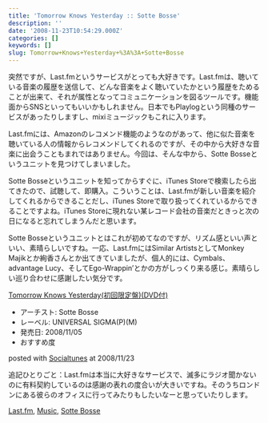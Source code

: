 ```yaml
---
title: 'Tomorrow Knows Yesterday :: Sotte Bosse'
description: ''
date: '2008-11-23T10:54:29.000Z'
categories: []
keywords: []
slug: Tomorrow+Knows+Yesterday+%3A%3A+Sotte+Bosse
---
```

突然ですが、Last.fmというサービスがとっても大好きです。Last.fmは、聴いている音楽の履歴を送信して、どんな音楽をよく聴いていたかという履歴をためることが出来て、それが属性となってコミュニケーションを図るツールです。機能面からSNSといってもいいかもしれません。日本でもPlaylogという同種のサービスがあったりしますし、mixiミュージックもこれに入ります。

Last.fmには、Amazonのレコメンド機能のようなのがあって、他に似た音楽を聴いている人の情報からレコメンドしてくれるのですが、その中から大好きな音楽に出会うこともまれではありません。今回は、そんな中から、Sotte Bosseというユニットを見つけてしまいました。

Sotte Bosseというユニットを知ってからすぐに、iTunes Storeで検索したら出てきたので、試聴して、即購入。こういうことは、Last.fmが新しい音楽を紹介してくれるからできることだし、iTunes Storeで取り扱ってくれているからできることですよね。iTunes Storeに現れない某レコード会社の音楽だときっと次の日になると忘れてしまうんだと思います。

Sotte Bosseというユニットとはこれが初めてなのですが、リズム感といい声といい、素晴らしいですね。一応、Last.fmにはSimilar ArtistsとしてMonkey Majikとか絢香さんとか出てきていましたが、個人的には、Cymbals、advantage Lucy、そしてEgo-Wrappin’とかの方がしっくり来る感じ。素晴らしい巡り合わせに感謝したい気分です。

[Tomorrow Knows Yesterday(初回限定盤)(DVD付)](http://www.amazon.co.jp/exec/obidos/ASIN/B001GKJTYG/qli-22/ref=nosim "Tomorrow Knows Yesterday(初回限定盤)(DVD付)")

*   アーチスト: Sotte Bosse
*   レーベル: UNIVERSAL SIGMA(P)(M)
*   発売日: 2008/11/05
*   おすすめ度

posted with [Socialtunes](http://socialtunes.net) at 2008/11/23

追記ひとりごと：Last.fmは本当に大好きなサービスで、滅多にラジオ聞かないのに有料契約しているのは感謝の表れの度合いが大きいですね。そのうちロンドンにある彼らのオフィスに行ってみたりもしたいなーと思っていたりします。

[Last.fm](http://technorati.com/tag/Last.fm), [Music](http://technorati.com/tag/Music), [Sotte Bosse](http://technorati.com/tag/Sotte%20Bosse)